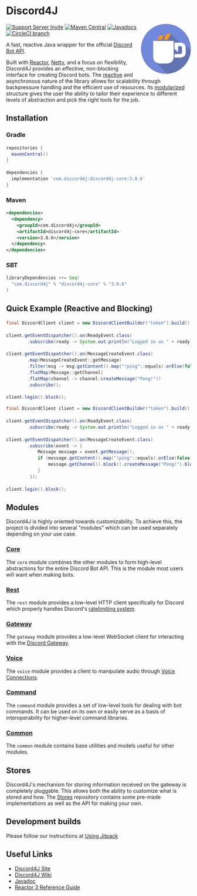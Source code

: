 # Discord4J

<a href="https://discord4j.com"><img align="right" src="https://raw.githubusercontent.com/Discord4J/discord4j-web/master/public/logo.svg?sanitize=true" width=27%></a>

[![Support Server Invite](https://img.shields.io/discord/208023865127862272.svg?color=7289da&label=Discord4J&logo=discord&style=flat-square)](https://discord.gg/NxGAeCY)
[![Maven Central](https://img.shields.io/maven-central/v/com.discord4j/discord4j-core/3.0.svg?style=flat-square)](https://search.maven.org/artifact/com.discord4j/discord4j-core)
[![Javadocs](https://www.javadoc.io/badge/com.discord4j/discord4j-core.svg?color=blue&style=flat-square)](https://www.javadoc.io/doc/com.discord4j/discord4j-core)
[![CircleCI branch](https://img.shields.io/circleci/project/github/Discord4J/Discord4J/3.0.x.svg?label=circleci&logo=circleci&style=flat-square)](https://circleci.com/gh/Discord4J/Discord4J/tree/3.0.x)


A fast, reactive Java wrapper for the official [Discord Bot API](https://discordapp.com/developers/docs/intro).

Built with [Reactor](https://projectreactor.io/), [Netty](https://netty.io/), and a focus on flexibility, Discord4J provides an effective, non-blocking interface for creating Discord bots. The [reactive](https://www.reactivemanifesto.org/) and asynchronous nature of the library allows for scalability through backpressure handling and the efficient use of resources. Its [modularized](#modules) structure gives the user the ability to tailor their experience to different levels of abstraction and pick the right tools for the job.

## Installation
### Gradle
```groovy
repositories {
  mavenCentral()
}

dependencies {
  implementation 'com.discord4j:discord4j-core:3.0.6'
}
```
### Maven
```xml
<dependencies>
  <dependency>
    <groupId>com.discord4j</groupId>
    <artifactId>discord4j-core</artifactId>
    <version>3.0.6</version>
  </dependency>
</dependencies>
```

### SBT
```scala
libraryDependencies ++= Seq(
  "com.discord4j" % "discord4j-core" % "3.0.6"
)
```

## Quick Example (Reactive and Blocking)
```java
final DiscordClient client = new DiscordClientBuilder("token").build();

client.getEventDispatcher().on(ReadyEvent.class)
        .subscribe(ready -> System.out.println("Logged in as " + ready.getSelf().getUsername()));

client.getEventDispatcher().on(MessageCreateEvent.class)
        .map(MessageCreateEvent::getMessage)
        .filter(msg -> msg.getContent().map("!ping"::equals).orElse(false))
        .flatMap(Message::getChannel)
        .flatMap(channel -> channel.createMessage("Pong!"))
        .subscribe();

client.login().block();
```
```java
final DiscordClient client = new DiscordClientBuilder("token").build();

client.getEventDispatcher().on(ReadyEvent.class)
        .subscribe(ready -> System.out.println("Logged in as " + ready.getSelf().getUsername()));

client.getEventDispatcher().on(MessageCreateEvent.class)
        .subscribe(event -> {
            Message message = event.getMessage();
            if (message.getContent().map("!ping"::equals).orElse(false)) {
                message.getChannel().block().createMessage("Pong!").block();
            }
         });

client.login().block();
```

## Modules
Discord4J is highly oriented towards customizability. To achieve this, the project is divided into several "modules" which can be used separately depending on your use case.

### [Core](./core/README.md)
The `core` module combines the other modules to form high-level abstractions for the entire Discord Bot API. This is the module most users will want when making bots.

### [Rest](./rest/README.md)
The `rest` module provides a low-level HTTP client specifically for Discord which properly handles Discord's [ratelimiting system](https://discordapp.com/developers/docs/topics/rate-limits).

### [Gateway](./gateway/README.md)
The `gateway` module provides a low-level WebSocket client for interacting with the [Discord Gateway](https://discordapp.com/developers/docs/topics/gateway).

### [Voice](./voice/README.md)
The `voice` module provides a client to manipulate audio through [Voice Connections](https://discordapp.com/developers/docs/topics/voice-connections).

### [Command](./command/README.md)
The `command` module provides a set of low-level tools for dealing with bot commands. It can be used on its own or easily serve as a basis of interoperability for higher-level command libraries. 

### [Common](./common/README.md)
The `common` module contains base utilities and models useful for other modules.

## Stores
Discord4J's mechanism for storing information received on the gateway is completely pluggable. This allows both the ability to customize what is stored and how. The [Stores](https://github.com/Discord4J/Stores) repository contains some pre-made implementations as well as the API for making your own.

## Development builds
Please follow our instructions at [Using Jitpack](https://github.com/Discord4J/Discord4J/wiki/Using-Jitpack)

## Useful Links
* [Discord4J Site](https://discord4j.com)
* [Discord4J Wiki](https://github.com/Discord4J/Discord4J/wiki)
* [Javadoc](http://javadoc.io/doc/com.discord4j/discord4j-core/)
* [Reactor 3 Reference Guide](http://projectreactor.io/docs/core/release/reference/)
